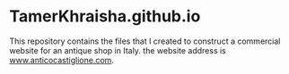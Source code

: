 # TamerKhraisha.github.io
This repository contains the files that I created to construct a commercial website for an antique shop in Italy. the website 
address is www.anticocastiglione.com.
